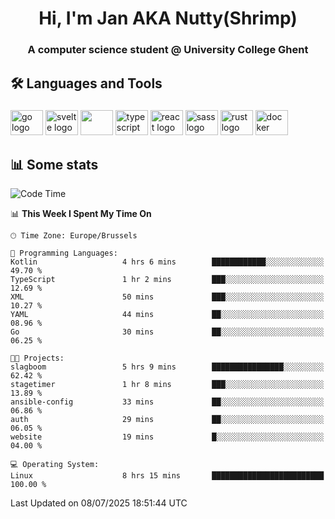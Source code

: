 <h1 align="center">Hi, I'm Jan AKA Nutty(Shrimp)</h1>
<h3 align="center">A computer science student @ University College Ghent</h3>

<h2 align="left">🛠️ Languages and Tools</h2>

###

<div align="left">
  <img src="https://cdn.jsdelivr.net/gh/devicons/devicon/icons/go/go-original.svg" height="40" width="52" alt="go logo"  />
  <img src="https://cdn.jsdelivr.net/gh/devicons/devicon@latest/icons/svelte/svelte-original.svg"  height="40" width="52" alt="svelte logo" />
  <img src="https://cdn.jsdelivr.net/gh/devicons/devicon@latest/icons/tailwindcss/tailwindcss-original.svg" height="40" width="52" />
  <img src="https://cdn.jsdelivr.net/gh/devicons/devicon/icons/typescript/typescript-original.svg" height="40" width="52" alt="typescript logo"  />
  <img src="https://cdn.jsdelivr.net/gh/devicons/devicon/icons/react/react-original.svg" height="40" width="52" alt="react logo"  />
  <img src="https://cdn.jsdelivr.net/gh/devicons/devicon/icons/sass/sass-original.svg" height="40" width="52" alt="sass logo"  />
  <img src="https://cdn.jsdelivr.net/gh/devicons/devicon@latest/icons/rust/rust-original.svg" height="40" width="52" alt="rust logo" />
  <img src="https://cdn.jsdelivr.net/gh/devicons/devicon/icons/docker/docker-original.svg" height="40" width="52" alt="docker logo"  />
</div>

<h2>📊 Some stats</h2>

<!--START_SECTION:waka-->
![Code Time](http://img.shields.io/badge/Code%20Time-6%2C165%20hrs%2023%20mins-blue)

📊 **This Week I Spent My Time On** 

```text
🕑︎ Time Zone: Europe/Brussels

💬 Programming Languages: 
Kotlin                   4 hrs 6 mins        ████████████░░░░░░░░░░░░░   49.70 % 
TypeScript               1 hr 2 mins         ███░░░░░░░░░░░░░░░░░░░░░░   12.69 % 
XML                      50 mins             ███░░░░░░░░░░░░░░░░░░░░░░   10.27 % 
YAML                     44 mins             ██░░░░░░░░░░░░░░░░░░░░░░░   08.96 % 
Go                       30 mins             ██░░░░░░░░░░░░░░░░░░░░░░░   06.25 % 

🐱‍💻 Projects: 
slagboom                 5 hrs 9 mins        ████████████████░░░░░░░░░   62.42 % 
stagetimer               1 hr 8 mins         ███░░░░░░░░░░░░░░░░░░░░░░   13.89 % 
ansible-config           33 mins             ██░░░░░░░░░░░░░░░░░░░░░░░   06.86 % 
auth                     29 mins             ██░░░░░░░░░░░░░░░░░░░░░░░   06.05 % 
website                  19 mins             █░░░░░░░░░░░░░░░░░░░░░░░░   04.00 % 

💻 Operating System: 
Linux                    8 hrs 15 mins       █████████████████████████   100.00 % 
```


 Last Updated on 08/07/2025 18:51:44 UTC
<!--END_SECTION:waka-->
